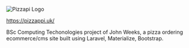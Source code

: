 ![Pizzapi Logo](Images/githubbanner.png)

https://pizzappi.uk/

BSc Computing Techonologies project of John Weeks, a pizza ordering ecommerce/cms site built using Laravel, Materialize, Bootstrap.
